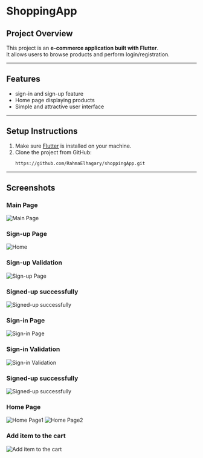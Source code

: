 # ShoppingApp

## Project Overview
This project is an **e-commerce application built with Flutter**.  
It allows users to browse products and perform login/registration.  

---

## Features
- sign-in and sign-up feature
- Home page displaying products   
- Simple and attractive user interface   

---

## Setup Instructions
1. Make sure [Flutter](https://flutter.dev/docs/get-started/install) is installed on your machine.  
2. Clone the project from GitHub:  
   ```bash
   https://github.com/RahmaElhagary/shoppingApp.git

   ```

---

## Screenshots

### Main Page
![Main Page](screenshots/mainpage.png)

### Sign-up Page
![Home](screenshots/signuppage.png)


### Sign-up Validation
![Sign-up Page](screenshots/signupvalidation.png)


### Signed-up successfully
![Signed-up successfully](screenshots/signupsuccess.png)


### Sign-in Page
![Sign-in Page](screenshots/signinpage.png)

### Sign-in Validation
![Sign-in Validation](screenshots/signinvalidation.png)


### Signed-up successfully
![Signed-up successfully](screenshots/signinsuccess.png)


### Home Page
![Home Page1](screenshots/homepage1.png)
![Home Page2](screenshots/homepage2.png)

### Add item to the cart
![Add item to the cart](screenshots/addtocart.png)


